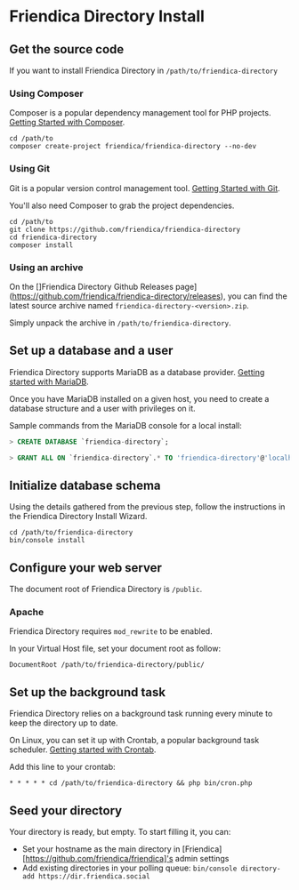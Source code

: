 # Friendica Directory Install

## Get the source code

If you want to install Friendica Directory in `/path/to/friendica-directory`

### Using Composer

Composer is a popular dependency management tool for PHP projects. [Getting Started with Composer](https://getcomposer.org/doc/00-intro.md).

```
cd /path/to
composer create-project friendica/friendica-directory --no-dev 
```

### Using Git

Git is a popular version control management tool. [Getting Started with Git](https://git-scm.com/book/en/v2/Getting-Started-Installing-Git).

You'll also need Composer to grab the project dependencies.

```
cd /path/to
git clone https://github.com/friendica/friendica-directory
cd friendica-directory
composer install
```

### Using an archive

On the []Friendica Directory Github Releases page](https://github.com/friendica/friendica-directory/releases), you can find the latest source archive named `friendica-directory-<version>.zip`.

Simply unpack the archive in `/path/to/friendica-directory`.

## Set up a database and a user

Friendica Directory supports MariaDB as a database provider. [Getting started with MariaDB](https://mariadb.com/get-started-with-mariadb/).

Once you have MariaDB installed on a given host, you need to create a database structure and a user with privileges on it.

Sample commands from the MariaDB console for a local install:
```sql
> CREATE DATABASE `friendica-directory`;

> GRANT ALL ON `friendica-directory`.* TO 'friendica-directory'@'localhost' IDENTIFIED BY "password";
```

## Initialize database schema

Using the details gathered from the previous step, follow the instructions in the Friendica Directory Install Wizard.

```
cd /path/to/friendica-directory
bin/console install
```

## Configure your web server

The document root of Friendica Directory is `/public`.

### Apache

Friendica Directory requires `mod_rewrite` to be enabled.

In your Virtual Host file, set your document root as follow:

```
DocumentRoot /path/to/friendica-directory/public/
```

## Set up the background task

Friendica Directory relies on a background task running every minute to keep the directory up to date.

On Linux, you can set it up with Crontab, a popular background task scheduler. [Getting started with Crontab](http://www.adminschoice.com/crontab-quick-reference).

Add this line to your crontab:
```
* * * * * cd /path/to/friendica-directory && php bin/cron.php
```

## Seed your directory

Your directory is ready, but empty. To start filling it, you can:
- Set your hostname as the main directory in [Friendica][https://github.com/friendica/friendica]'s admin settings
- Add existing directories in your polling queue: `bin/console directory-add https://dir.friendica.social`